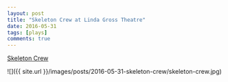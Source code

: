 ```yaml
---
layout: post
title: "Skeleton Crew at Linda Gross Theatre"
date: 2016-05-31
tags: [plays]
comments: true
---
```

[Skeleton Crew](https://atlantictheater.org/playevents/skeletoncrew)

![]({{ site.url }}/images/posts/2016-05-31-skeleton-crew/skeleton-crew.jpg)

